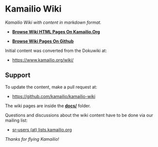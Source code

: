 # Kamailio Wiki #

*Kamailio Wiki with content in markdown format.*

  - **[Browse Wiki HTML Pages On Kamailio.Org](https://www.kamailio.org/wikidocs/)**

  - **[Browse Wiki Pages On Github](docs/index.md)**

Initial content was converted from the Dokuwiki at:

  - https://www.kamailio.org/wiki/

## Support ##

To update the content, make a pull request at:

  - https://github.com/kamailio/kamailio-wiki

The wiki pages are inside the **[docs/](docs/)** folder.

Questions and discussions about the wiki content have to be done via our mailing list:

  - [sr-users (at) lists.kamailio.org](https://lists.kamailio.org/mailman3/postorius/lists/sr-users.lists.kamailio.org/)

*Thanks for flying Kamailio!*
